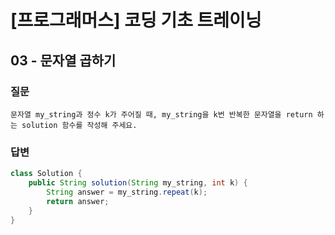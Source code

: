 
# [프로그래머스] 코딩 기초 트레이닝

## 03 -  문자열 곱하기


### 질문
```
문자열 my_string과 정수 k가 주어질 때, my_string을 k번 반복한 문자열을 return 하는 solution 함수를 작성해 주세요.
```

### 답변
```java
class Solution {
    public String solution(String my_string, int k) {
        String answer = my_string.repeat(k);
        return answer;
    }
}
```